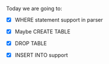 






Today we are going to:
- [x] WHERE statement support in parser
- [x] Maybe CREATE TABLE  
- [x] DROP TABLE 
- [x] INSERT INTO support






